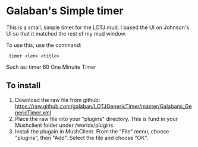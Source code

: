 # Galaban's Simple timer
This is a small, simple timer for the LOTJ mud.  I based the UI on Johnson's UI so that it matched the rest of my mud window.

To use this, use the command:

     timer <len> <title>

Such as:  timer 60 One Minuite Timer

## To install
1. Download the raw file from github:
https://raw.github.com/galaban/LOTJGenericTimer/master/Galabans_GenericTimer.xml
2. Place the raw file into your "plugins" directory.  This is fund in your Mushclient folder under /worlds/plugins.
3. Install the plugain in MushClient.  From the "File" menu, choose "plugins", then "Add".  Select the file and choose "OK".
